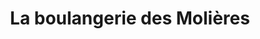 ---
title: "La boulangerie des Molières"
url: /les-molieres/la-boulangerie-des-molieres/
shop: boulangerie
---